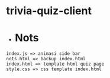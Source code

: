 # trivia-quiz-client

* # Nots
```
index.js => animasi side bar
nots.html => backup index.html
index.html => template html quiz page
style.css => css template index.html
```